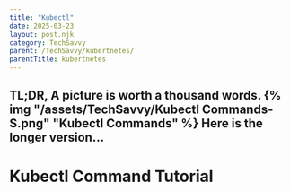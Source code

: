 ```yaml
---
title: "Kubectl"
date: 2025-03-23
layout: post.njk
category: TechSavvy
parent: /TechSavvy/kubertnetes/
parentTitle: kubertnetes
---
```

TL;DR, A picture is worth a thousand words.
{% img "/assets/TechSavvy/Kubectl Commands-S.png" "Kubectl Commands" %}
Here is the longer version...
---
# Kubectl Command Tutorial

